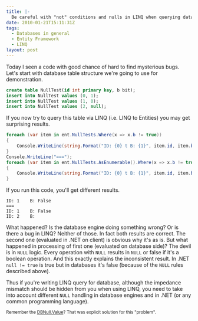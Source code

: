 ```yaml
---
title: |-
  Be careful with "not" conditions and nulls in LINQ when querying databases
date: 2010-01-21T15:11:31Z
tags:
  - Databases in general
  - Entity Framework
  - LINQ
layout: post
---
```

Today I seen a code with good chance of hard to find mysterious bugs. Let's start with database table structure we're going to use for demonstration.

```sql
create table NullTest(id int primary key, b bit);
insert into NullTest values (0, 1);
insert into NullTest values (1, 0);
insert into NullTest values (2, null);
```

If you now try to query this table via LINQ (i.e. LINQ to Entities) you may get surprising results.

```csharp
foreach (var item in ent.NullTests.Where(x => x.b != true))
{
	Console.WriteLine(string.Format("ID: {0} t B: {1}", item.id, item.b));
}
Console.WriteLine("===");
foreach (var item in ent.NullTests.AsEnumerable().Where(x => x.b != true))
{
	Console.WriteLine(string.Format("ID: {0} t B: {1}", item.id, item.b));
}
```

If you run this code, you'll get different results.

```text
ID: 1    B: False
===
ID: 1    B: False
ID: 2    B:
```

What happened? Is the database engine doing something wrong? Or is there a bug in LINQ? Neither of those. In fact both results are correct. The second one (evaluated in .NET on client) is obvious why it's as is. But what happened in processing of first one (evaluated on database side)? The devil is in `NULL` logic. Every operation with `NULL` results in `NULL` or false if it's a boolean operation. And this exactly explains the inconsistent result. In .NET `null != true` is true but in databases it's false (because of the `NULL` rules described above).

Thus if you're writing LINQ query for database, although the impedance mismatch should be hidden from you when using LINQ, you need to take into account different `NULL` handling in database engines and in .NET (or any common programming language).

<small>Remember the [DBNull.Value][1]? That was explicit solution for this "problem".</small>

[1]: http://msdn.microsoft.com/en-us/library/system.dbnull.value.aspx